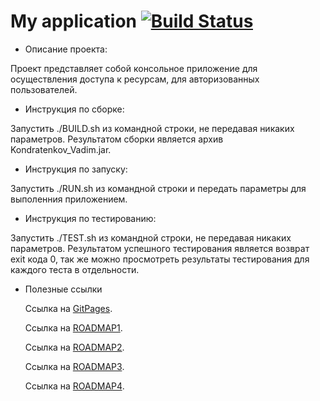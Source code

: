 # My application    [![Build Status](https://travis-ci.org/ZloyRob/Kondratenkov_Vadim.svg?branch=master)](https://travis-ci.org/ZloyRob/Kondratenkov_Vadim)

 * Описание проекта:
 
  Проект представляет собой консольное приложение для осуществления доступа к ресурсам, для авторизованных пользователей.
 
 * Инструкция по сборке:
 
 Запустить ./BUILD.sh из командной строки, не передавая никаких параметров. Результатом сборки является архив Kondratenkov_Vadim.jar.
 
 * Инструкция по запуску:
 
 Запустить ./RUN.sh из командной строки и передать параметры для выполенния приложением.
 
 * Инструкция по тестированию:
 
 Запустить ./TEST.sh из командной строки, не передавая никаких параметров. Результатом успешного тестирования является возврат exit кода 0,
 так же можно просмотреть результаты тестирования для каждого теста в отдельности.
 
 * Полезные ссылки
 
    Ссылка на [GitPages](https://zloyrob.github.io/Kondratenkov_Vadim/).

    Ссылка на [ROADMAP1](./ROADMAP1.md).

    Ссылка на [ROADMAP2](./ROADMAP2.md).
    
    Ссылка на [ROADMAP3](./ROADMAP3.md).

	Ссылка на [ROADMAP4](./ROADMAP4.md).
